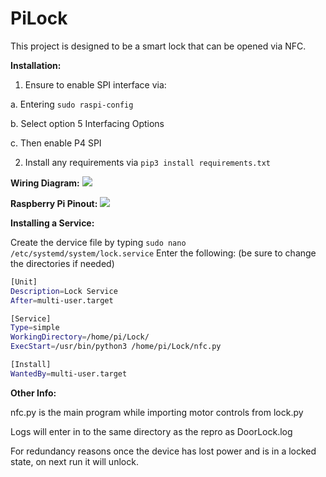 # PiLock

This project is designed to be a smart lock that can be opened via NFC.

**Installation:**
1.	Ensure to enable SPI interface via:

  a. Entering `sudo raspi-config`
  
  b. Select option 5 Interfacing Options
  
  c. Then enable P4 SPI


2.	Install any requirements via `pip3 install requirements.txt`

**Wiring Diagram:**
![]( https://i.imgur.com/529UkLd.png)

**Raspberry Pi Pinout:**
![](https://i.imgur.com/CmKckYw.png)

**Installing a Service:**

Create the dervice file by typing `sudo nano /etc/systemd/system/lock.service`
Enter the following: (be sure to change the directories if needed)
```sh
[Unit]
Description=Lock Service
After=multi-user.target

[Service]
Type=simple
WorkingDirectory=/home/pi/Lock/
ExecStart=/usr/bin/python3 /home/pi/Lock/nfc.py

[Install]
WantedBy=multi-user.target
```
**Other Info:**

nfc.py is the main program while importing motor controls from lock.py

Logs will enter in to the same directory as the repro as DoorLock.log

For redundancy reasons once the device has lost power and is in a locked state, on next run it will unlock.
